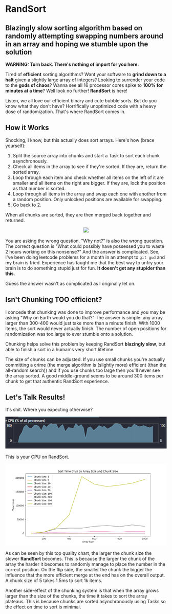 # RandSort

## Blazingly slow sorting algorithm based on randomly attempting swapping numbers around in an array and hoping we stumble upon the solution

**WARNING: Turn back. There's nothing of import for you here.**

Tired of **efficient** sorting algorithms? Want your software to **grind down to a halt** given a 
slightly large array of integers? Looking to surrender your code to the **gods of chaos**? Wanna 
see all 16 processor cores spike to **100% for minutes at a time**? Well look no further! 
**RandSort** is here!

Listen, we all love our efficient binary and cute bubble sorts. But do you know what they don't 
have? Horrifically unoptimized code with a heavy dose of randomization. That's where RandSort comes 
in. 

## How it Works

Shocking, I know, but this actually does sort arrays. Here's how (brace yourself): 

1. Split the source array into chunks and start a Task to sort each chunk asynchronously.
2. Check all items in the array to see if they're sorted. If they are, return the sorted array.
3. Loop through each item and check whether all items on the left of it are smaller and all 
items on the right are bigger. If they are, lock the position as that number is sorted.
4. Loop through all items in the array and swap each one with another from a random position. Only 
unlocked positions are available for swapping.
5. Go back to 2.

When all chunks are sorted, they are then merged back together and returned.

<p align="center">
  <img src="https://media1.giphy.com/media/v1.Y2lkPTc5MGI3NjExaDYxMWFoZzdncDFybmE1ZHRmMWx0eWh5OWNwZG94d3RkcG1pdnk5diZlcD12MV9pbnRlcm5hbF9naWZfYnlfaWQmY3Q9Zw/s239QJIh56sRW/giphy.webp" />
</p>

You are asking the wrong question. "Why not?" is also the wrong question. The correct question is "What 
could possibly have possessed you to waste 2 hours working on this nonsense?" And the answer is complicated. 
See, I've been doing leetcode problems for a month in an attempt to `git gud` and my brain is fried. Experience 
has taught me that the best way to unfry your brain is to do something stupid just for fun. **It doesn't get 
any stupider than this.**

Guess the answer wasn't as complicated as I originally let on.

## Isn't Chunking TOO efficient?

I concede that chunking was done to improve performance and you may be asking "Why on Earth would you do that?" 
The answer is simple: any array larger than 300-400 would just take more than a minute finish. With 1000 items, 
the sort would never actually finish. The number of open positions for randomization was too large to ever 
stumble onto a solution.

Chunking helps solve this problem by keeping RandSort **blazingly slow**, but able to finish a sort in a human's 
very short lifetime.

The size of chunks can be adjusted. If you use small chunks you're actually committing a crime (the merge algorithm 
is (slightly more) efficient (than the all-random search)) and if you use chunks too large then you'll never 
see the array sorted. A good middle-ground seems to be around 300 items per chunk to get that authentic 
RandSort experience.

## Let's Talk Results!

It's shit. Where you expecting otherwise?

<p align="center">
  <img src="https://raw.githubusercontent.com/criticalsession/RandSort/master/Results/cpu_oopsie.png" />
</p>

This is your CPU on RandSort.

<p align="center">
  <img src="https://raw.githubusercontent.com/criticalsession/RandSort/master/Results/randsort_results.png" />
</p>

As can be seen by this top quality chart, the larger the chunk size the slower **RandSort** becomes. This is 
because the larger the chunk of the array the harder it becomes to randomly manage to place the number in the 
correct position. On the flip side, the smaller the chunk the bigger the influence that the more efficient 
merge at the end has on the overall output. A chunk size of 5 takes 1.5ms to sort 1k items.

Another side-effect of the chunking system is that when the array grows larger than the size of the chunks, the 
time it takes to sort the array plateaus. This is because chunks are sorted asynchronously using Tasks so the 
effect on time to sort is minimal.